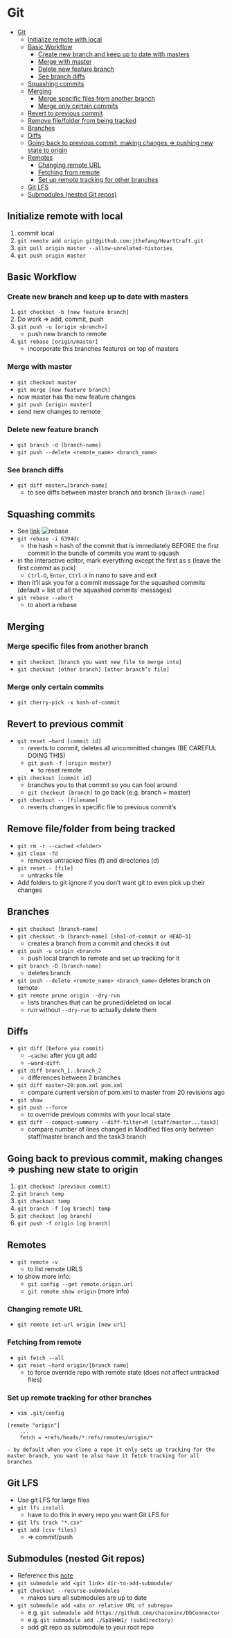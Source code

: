 # Git

- [Git](#git)
	- [Initialize remote with local](#initialize-remote-with-local)
	- [Basic Workflow](#basic-workflow)
		- [Create new branch and keep up to date with masters](#create-new-branch-and-keep-up-to-date-with-masters)
		- [Merge with master](#merge-with-master)
		- [Delete new feature branch](#delete-new-feature-branch)
		- [See branch diffs](#see-branch-diffs)
	- [Squashing commits](#squashing-commits)
	- [Merging](#merging)
		- [Merge specific files from another branch](#merge-specific-files-from-another-branch)
		- [Merge only certain commits](#merge-only-certain-commits)
	- [Revert to previous commit](#revert-to-previous-commit)
	- [Remove file/folder from being tracked](#remove-filefolder-from-being-tracked)
	- [Branches](#branches)
	- [Diffs](#diffs)
	- [Going back to previous commit, making changes => pushing new state to origin](#going-back-to-previous-commit-making-changes--pushing-new-state-to-origin)
	- [Remotes](#remotes)
		- [Changing remote URL](#changing-remote-url)
		- [Fetching from remote](#fetching-from-remote)
		- [Set up remote tracking for other branches](#set-up-remote-tracking-for-other-branches)
	- [Git LFS](#git-lfs)
	- [Submodules (nested Git repos)](#submodules-nested-git-repos)

## Initialize remote with local

1. commit local
2. `git remote add origin git@github.com:jthefang/HeartCraft.git`
3. `git pull origin master --allow-unrelated-histories`
4. `git push origin master`

## Basic Workflow

### Create new branch and keep up to date with masters
1. `git checkout -b [new feature branch]`
2. Do work => add, commit, push
3. `git push -u [origin <branch>]`
   - push new branch to remote
4. `git rebase [origin/master]`
   - incorporate this branches features on top of masters 

### Merge with master
- `git checkout master`
- `git merge [new feature branch]`
- now master has the new feature changes
- `git push [origin master]`
- send new changes to remote

### Delete new feature branch

- `git branch -d [branch-name]`
- `git push --delete <remote_name> <branch_name>`

### See branch diffs

- `git diff master…[branch-name]`
  - to see diffs between master branch and branch `[branch-name]`

## Squashing commits 
- See [link](https://www.internalpointers.com/post/squash-commits-into-one-git)
![rebase](images/git-rebase.png)
- `git rebase -i 6394dc`
  - the hash = hash of the commit that is immediately BEFORE the first commit in the bundle of commits you want to squash 
- in the interactive editor, mark everything except the first as s (leave the first commit as pick)
  - `Ctrl-O`, `Enter`, `Ctrl-X` in nano to save and exit
- then it’ll ask you for a commit message for the squashed commits (default = list of all the squashed commits’ messages)
- `git rebase --abort`
  - to abort a rebase

## Merging

### Merge specific files from another branch

- `git checkout [branch you want new file to merge into]`
- `git checkout [other branch] [other branch’s file]`

### Merge only certain commits

- `git cherry-pick -x hash-of-commit`

## Revert to previous commit

- `git reset —hard [commit id]`
    - reverts to commit, deletes all uncommitted changes (BE CAREFUL DOING THIS)
    - `git push -f [origin master]`
        - to reset remote
- `git checkout [commit id]`
	- branches you to that commit so you can fool around
	- `git checkout [branch]` to go back (e.g. branch = master)
- `git checkout -- [filename]`
	- reverts changes in specific file to previous commit’s

## Remove file/folder from being tracked

- `git rm -r --cached <folder>`
- `git clean -fd`
    - removes untracked files (f) and directories (d)
- `git reset - [file]`
	- untracks file
- Add folders to git ignore if you don’t want git to even pick up their changes

## Branches

- `git checkout [branch-name]`
- `git checkout -b [branch-name] [sha1-of-commit or HEAD~3]`
	- creates a branch from a commit and checks it out
- `git push -u origin <branch>`
	- push local branch to remote and set up tracking for it
- `git branch -D [branch-name]`
	- deletes branch
- `git push --delete <remote_name> <branch_name>`
	deletes branch on remote
- `git remote prune origin --dry-run`
  - lists branches that can be pruned/deleted on local
  - run without `--dry-run` to actually delete them

## Diffs

- `git diff (before you commit)`
	- `—cache`: after you git add
	- `—word-diff`: 
- `git diff branch_1..branch_2`
	- differences between 2 branches
- `git diff master~20:pom.xml pom.xml`
	- compare current version of pom.xml to master from 20 revisions ago
- `git show`
- `git push --force`
	- to override previous commits with your local state
- `git diff --compact-summary --diff-filter=M [staff/master...task3]`
	- compare number of lines changed in Modified files only between staff/master branch and the task3 branch

## Going back to previous commit, making changes => pushing new state to origin

1. `git checkout [previous commit]`
2. `git branch temp`
3. `git checkout temp`
4. `git branch -f [og branch] temp`
5. `git checkout [og branch]`
6. `git push -f origin [og branch]`

## Remotes 

- `git remote -v` 
  - to list remote URLS
- to show more info:
  - `git config --get remote.origin.url`
  - `git remote show origin` (more info)

### Changing remote URL

- `git remote set-url origin [new url]`

### Fetching from remote

- `git fetch --all`
- `git reset —hard origin/[branch name]`
	- to force override repo with remote state (does not affect untracked files)

### Set up remote tracking for other branches 

- `vim .git/config`
```
[remote "origin"]
	...
	fetch = +refs/heads/*:refs/remotes/origin/*
```
    - by default when you clone a repo it only sets up tracking for the master branch, you want to also have it fetch tracking for all branches

## Git LFS

- Use git LFS for large files
- `git lfs install`
    - have to do this in every repo you want Git LFS for
- `git lfs track "*.csv"`
- `git add [csv files]`
    - => commit/push

## Submodules (nested Git repos)

- Reference this [note](https://chrisjean.com/git-submodules-adding-using-removing-and-updating/)
- `git submodule add <git link> dir-to-add-submodule/`
- `git checkout --recurse-submodules`
	- makes sure all submodules are up to date
- `git submodule add <abs or relative URL of subrepo>`
	- e.g. `git submodule add https://github.com/chaconinc/DbConnector`
	- e.g. `git submodule add ./Sp19HW1/ (subdirectory)`
	- add git repo as submodule to your root repo

